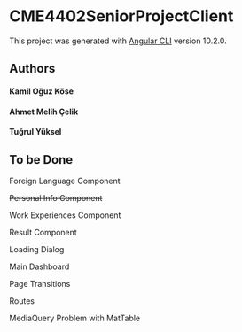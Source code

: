 # CME4402SeniorProjectClient

This project was generated with [Angular CLI](https://github.com/angular/angular-cli) version 10.2.0.

## Authors

#### Kamil Oğuz Köse
#### Ahmet Melih Çelik
#### Tuğrul Yüksel

## To be Done

Foreign Language Component

<s> Personal Info Component </s>

Work Experiences Component

Result Component

Loading Dialog

Main Dashboard

Page Transitions

Routes

MediaQuery Problem with MatTable
